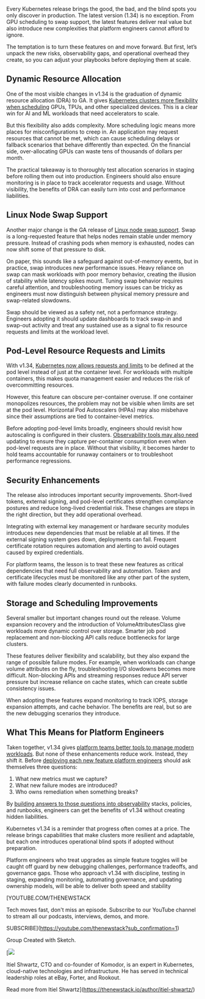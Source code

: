 Every Kubernetes release brings the good, the bad, and the blind spots you only discover in production. The latest version (1.34) is no exception. From GPU scheduling to swap support, the latest features deliver real value but also introduce new complexities that platform engineers cannot afford to ignore.

The temptation is to turn these features on and move forward. But first, let’s unpack the new risks, observability gaps, and operational overhead they create, so you can adjust your playbooks before deploying them at scale.

## **Dynamic Resource Allocation**

One of the most visible changes in v1.34 is the graduation of dynamic resource allocation (DRA) to GA. It gives [Kubernetes clusters more flexibility when scheduling](https://thenewstack.io/kueue-can-now-schedule-kubernetes-batch-jobs-across-clusters/) GPUs, TPUs, and other specialized devices. This is a clear win for AI and ML workloads that need accelerators to scale.

But this flexibility also adds complexity. More scheduling logic means more places for misconfigurations to creep in. An application may request resources that cannot be met, which can cause scheduling delays or fallback scenarios that behave differently than expected. On the financial side, over-allocating GPUs can waste tens of thousands of dollars per month.

The practical takeaway is to thoroughly test allocation scenarios in staging before rolling them out into production. Engineers should also ensure monitoring is in place to track accelerator requests and usage. Without visibility, the benefits of DRA can easily turn into cost and performance liabilities.

## **Linux Node Swap Support**

Another major change is the GA release of [Linux node swap support](https://thenewstack.io/canonical-extends-kubernetes-distro-support-to-a-dozen-years/). Swap is a long-requested feature that helps nodes remain stable under memory pressure. Instead of crashing pods when memory is exhausted, nodes can now shift some of that pressure to disk.

On paper, this sounds like a safeguard against out-of-memory events, but in practice, swap introduces new performance issues. Heavy reliance on swap can mask workloads with poor memory behavior, creating the illusion of stability while latency spikes mount. Tuning swap behavior requires careful attention, and troubleshooting memory issues can be tricky as engineers must now distinguish between physical memory pressure and swap-related slowdowns.

Swap should be viewed as a safety net, not a performance strategy. Engineers adopting it should update dashboards to track swap-in and swap-out activity and treat any sustained use as a signal to fix resource requests and limits at the workload level.

## **Pod-Level Resource Requests and Limits**

With v1.34, [Kubernetes now allows requests and limits](https://thenewstack.io/kubernetes-requests-and-limits-demystified/) to be defined at the pod level instead of just at the container level. For workloads with multiple containers, this makes quota management easier and reduces the risk of overcommitting resources.

However, this feature can obscure per-container overuse. If one container monopolizes resources, the problem may not be visible when limits are set at the pod level. Horizontal Pod Autoscalers (HPAs) may also misbehave since their assumptions are tied to container-level metrics.

Before adopting pod-level limits broadly, engineers should revisit how autoscaling is configured in their clusters. [Observability tools may also need](https://thenewstack.io/using-ai-for-devops-what-developers-and-ops-need-to-know/) updating to ensure they capture per-container consumption even when pod-level requests are in place. Without that visibility, it becomes harder to hold teams accountable for runaway containers or to troubleshoot performance regressions.

## **Security Enhancements**

The release also introduces important security improvements. Short-lived tokens, external signing, and pod-level certificates strengthen compliance postures and reduce long-lived credential risk. These changes are steps in the right direction, but they add operational overhead.

Integrating with external key management or hardware security modules introduces new dependencies that must be reliable at all times. If the external signing system goes down, deployments can fail. Frequent certificate rotation requires automation and alerting to avoid outages caused by expired credentials.

For platform teams, the lesson is to treat these new features as critical dependencies that need full observability and automation. Token and certificate lifecycles must be monitored like any other part of the system, with failure modes clearly documented in runbooks.

## **Storage and Scheduling Improvements**

Several smaller but important changes round out the release. Volume expansion recovery and the introduction of VolumeAttributesClass give workloads more dynamic control over storage. Smarter job pod replacement and non-blocking API calls reduce bottlenecks for large clusters.

These features deliver flexibility and scalability, but they also expand the range of possible failure modes. For example, when workloads can change volume attributes on the fly, troubleshooting I/O slowdowns becomes more difficult. Non-blocking APIs and streaming responses reduce API server pressure but increase reliance on cache states, which can create subtle consistency issues.

When adopting these features expand monitoring to track IOPS, storage expansion attempts, and cache behavior. The benefits are real, but so are the new debugging scenarios they introduce.

## **What This Means for Platform Engineers**

Taken together, v1.34 gives [platform teams better tools to manage modern workloads](https://thenewstack.io/streamlining-your-platform-teams-workloads/). But none of these enhancements reduce work. Instead, they shift it. Before [deploying each new feature platform engineers](https://thenewstack.io/build-and-deploy-scalable-technical-architecture-a-bit-easier/) should ask themselves three questions:

1. What new metrics must we capture?
2. What new failure modes are introduced?
3. Who owns remediation when something breaks?

By [building answers to those questions into observability](https://thenewstack.io/building-an-ergonomic-opentelemetry-for-javascript/) stacks, policies, and runbooks, engineers can get the benefits of v1.34 without creating hidden liabilities.

Kubernetes v1.34 is a reminder that progress often comes at a price. The release brings capabilities that make clusters more resilient and adaptable, but each one introduces operational blind spots if adopted without preparation.

Platform engineers who treat upgrades as simple feature toggles will be caught off guard by new debugging challenges, performance tradeoffs, and governance gaps. Those who approach v1.34 with discipline, testing in staging, expanding monitoring, automating governance, and updating ownership models, will be able to deliver both speed and stability

[YOUTUBE.COM/THENEWSTACK

Tech moves fast, don't miss an episode. Subscribe to our YouTube
channel to stream all our podcasts, interviews, demos, and more.

SUBSCRIBE](https://youtube.com/thenewstack?sub_confirmation=1)

Group
Created with Sketch.

[![](https://cdn.thenewstack.io/media/2025/02/7c0d6ed0-itiel-shwartz-cto-and-co-founder-komodor-headshot.jpg)

Itiel Shwartz, CTO and co-founder of Komodor, is an expert in Kubernetes, cloud-native technologies and infrastructure. He has served in technical leadership roles at eBay, Forter, and Rookout.

Read more from Itiel Shwartz](https://thenewstack.io/author/itiel-shwartz/)